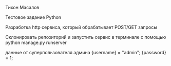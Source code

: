 Тихон Масалов

Тестовое задание Python

Разработка http сервиса, который обрабатывает POST/GET запросы

Склонировать репозиторий и запустить сервис в терминале с помощью python manage.py runserver

данные от суперпользователя админа {username} = "admin"; {password} = 1;
